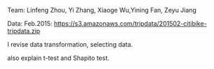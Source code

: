 Team: Linfeng Zhou, Yi Zhang, Xiaoge Wu,Yining Fan, Zeyu Jiang

Data: Feb.2015: https://s3.amazonaws.com/tripdata/201502-citibike-tripdata.zip

I revise data transformation, selecting data.

also explain t-test and Shapito test.
